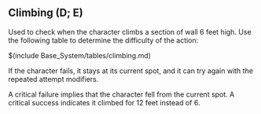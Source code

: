 ## Climbing (D; E)

Used to check when the character climbs a section of wall 6 feet high. Use the
following table to determine the difficulty of the action:

$(include Base_System/tables/climbing.md)

If the character fails, it stays at its current spot, and it can try again
with the repeated attempt modifiers.

A critical failure implies that the character fell from the current spot.
A critical success indicates it climbed for 12 feet instead of 6.
